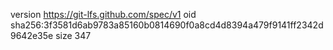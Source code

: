 version https://git-lfs.github.com/spec/v1
oid sha256:3f3581d6ab9783a85160b0814690f0a8cd4d8394a479f9141ff2342d9642e35e
size 347
